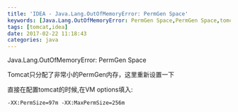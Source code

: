 ```yaml
---
title: 'IDEA - Java.Lang.OutOfMemoryError: PermGen Space'
keywords: [Java.Lang.OutOfMemoryError: PermGen Space,PermGen Space,tomcat PermGen Space]
tags: [tomcat,idea]
date: 2017-02-22 11:18:43
categories: java
---
```

Java.Lang.OutOfMemoryError: PermGen Space

Tomcat只分配了非常小的PermGen内存，这里重新设置一下

直接在配置tomcat的时候,在VM options填入:
```
-XX:PermSize=97m -XX:MaxPermSize=256m
```